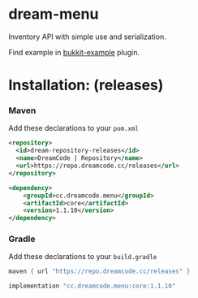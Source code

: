 # dream-menu
Inventory API with simple use and serialization.

Find example in [bukkit-example](https://github.com/DreamPoland/dream-menu/blob/master/bukkit-example/src/main/java/me/devtest/menuexample) plugin.

# Installation: (releases)

### Maven
Add these declarations to your ``pom.xml``

```xml
<repository>
  <id>dream-repository-releases</id>
  <name>DreamCode | Repository</name>
  <url>https://repo.dreamcode.cc/releases</url>
</repository>
```
```xml
<dependency>
    <groupId>cc.dreamcode.menu</groupId>
    <artifactId>core</artifactId>
    <version>1.1.10</version>
</dependency>
```

### Gradle
Add these declarations to your ``build.gradle``

```gradle
maven { url "https://repo.dreamcode.cc/releases" }
```
```gradle
implementation "cc.dreamcode.menu:core:1.1.10"
```
